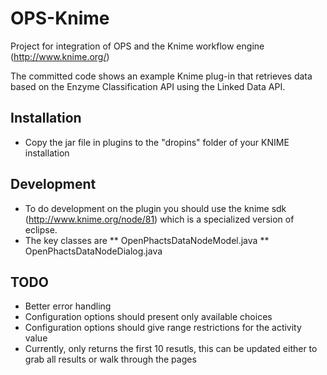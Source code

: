 OPS-Knime
=========

Project for integration of OPS and the Knime workflow engine (http://www.knime.org/)

The committed code shows an example Knime plug-in that retrieves data based on the Enzyme Classification API using the Linked Data API. 

Installation
------------
* Copy the jar file in plugins to the "dropins" folder of your KNIME installation

Development
----------
* To do development on the plugin you should use the knime sdk (http://www.knime.org/node/81) which is a specialized version of eclipse. 
* The key classes are
** OpenPhactsDataNodeModel.java
** OpenPhactsDataNodeDialog.java 

TODO
-------------
* Better error handling
* Configuration options should present only available choices
* Configuration options should give range restrictions for the activity value
* Currently, only returns the first 10 resutls, this can be updated either to grab all results or walk through the pages
